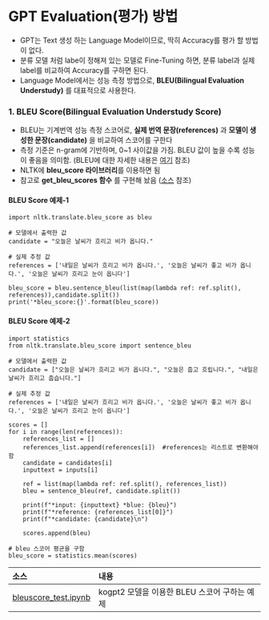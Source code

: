 # GPT Evaluation(평가) 방법 
- GPT는 Text 생성 하는 Language Model이므로, 딱히 Accuracy를 평가 할 방법이 없다.
- 분류 모델 처럼 labe이 정해져 있는 모델로 Fine-Tuning 하면, 분류 label과 실제 label를 비교하여 Accuracy를 구하면 된다.
- Language Model에서는 성능 측정 방법으로, **BLEU(Bilingual Evaluation Understudy)** 를 대표적으로 사용한다.

### 1. BLEU Score(Bilingual Evaluation Understudy Score)
- BLEU는 기계번역 성능 측정 스코어로, **실제 번역 문장(references)** 과 **모델이 생성한 문장(candidate)** 을 비교하여 스코어를 구한다
- 측정 기준은 n-gram에 기반하며, 0~1 사이값을 가짐. BLEU 값이 높을 수록 성능이 좋음을 의미함. (BLEU에 대한 자세한 내용은 [여기](https://wikidocs.net/31695) 참조)
- NLTK에 **bleu_score 라이브러리**를 이용하면 됨
- 참고로 **get_bleu_scores 함수** 를 구현해 놨음 ([소스](https://github.com/kobongsoo/GPT-2/blob/master/evaluate/bleuscore_test.ipynb) 참조)

#### BLEU Score  예제-1
```
import nltk.translate.bleu_score as bleu

# 모델에서 출력한 값
candidate = "오늘은 날씨가 흐리고 비가 옵니다."

# 실제 추정 값
references = ['내일은 날씨가 흐리고 비가 옵니다.', '오늘은 날씨가 좋고 비가 옵니다.', '오늘은 날씨가 흐리고 눈이 옵니다']

bleu_score = bleu.sentence_bleu(list(map(lambda ref: ref.split(), references)),candidate.split())
print('*bleu_score:{}'.format(bleu_score))
```
#### BLEU Score  예제-2
```
import statistics
from nltk.translate.bleu_score import sentence_bleu

# 모델에서 출력한 값
candidate = ["오늘은 날씨가 흐리고 비가 옵니다.", "오늘은 춥고 흐립니다.", "내일은 날씨가 흐리고 춥습니다."]

# 실제 추정 값
references = ['내일은 날씨가 흐리고 비가 옵니다.', '오늘은 날씨가 좋고 비가 옵니다.', '오늘은 날씨가 흐리고 눈이 옵니다']

scores = []
for i in range(len(references)):
    references_list = []
    references_list.append(references[i])  #references는 리스트로 변환해야 함
    candidate = candidates[i]
    inputtext = inputs[i]
    
    ref = list(map(lambda ref: ref.split(), references_list))
    bleu = sentence_bleu(ref, candidate.split())
    
    print(f"*input: {inputtext} *blue: {bleu}")
    print(f"*reference: {references_list[0]}")
    print(f"*candidate: {candidate}\n")
    
    scores.append(bleu)

# bleu 스코어 평균을 구함    
bleu_score = statistics.mean(scores)
```
|소스|내용|
|:--------|:-------------------------------|
|[bleuscore_test.ipynb](https://github.com/kobongsoo/GPT-2/blob/master/evaluate/bleuscore_test.ipynb)|kogpt2 모델을 이용한 BLEU 스코어 구하는 예제|
